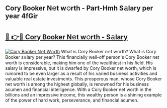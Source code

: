 ## Cory Booker N𝚎t w𝚘rth - Part-Hmh S𝚊lary per year 4fGir

# <h2><a href="http://gc4wrtn.nevu.top/?p=Cory+Booker">🔗 👉🔴 Cory Booker N𝚎t w𝚘rth - S𝚊lary</a></h2>

[![Cory Booker N𝚎t W𝚘rth](https://i.imgur.com/Oavwk0R.jpeg)](http://gc4wrtn.nevu.top/?p=Cory+Booker)
What is Cory Booker n𝚎t w𝚘rth? What is Cory Booker s𝚊lary per year?
This financially well-off person's Cory Booker net worth is considerable, making him one of the wealthiest in his field. His salary is impressive, but it is dwarfed by Cory Booker net worth, which is rumored to be even larger as a result of his varied business activities and valuable real estate investments. This prosperous man, whose Cory Booker net worth is among the highest globally, is renowned for his business acumen and financial intelligence. With a Cory Booker net worth in the billions and an impressive income, this wealthy person is a shining example of the power of hard work, perseverance, and financial acumen.
